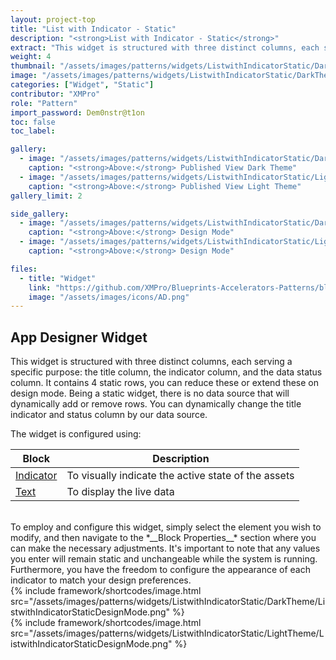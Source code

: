 ```yaml
---
layout: project-top
title: "List with Indicator - Static"
description: "<strong>List with Indicator - Static</strong>"
extract: "This widget is structured with three distinct columns, each serving a specific purpose: the title column, the indicator column, and the data status column."
weight: 4
thumbnail: "/assets/images/patterns/widgets/ListwithIndicatorStatic/DarkTheme/ListwithIndicatorStaticPublishedMode.png"
image: "/assets/images/patterns/widgets/ListwithIndicatorStatic/DarkTheme/ListwithIndicatorStaticPublishedMode.png"
categories: ["Widget", "Static"]
contributor: "XMPro"
role: "Pattern"
import_password: Dem0nstr@t1on
toc: false
toc_label: 

gallery:
  - image: "/assets/images/patterns/widgets/ListwithIndicatorStatic/DarkTheme/ListwithIndicatorStaticPublishedMode.png"
    caption: "<strong>Above:</strong> Published View Dark Theme"
  - image: "/assets/images/patterns/widgets/ListwithIndicatorStatic/LightTheme/ListwithIndicatorStaticPublishedMode.png"
    caption: "<strong>Above:</strong> Published View Light Theme"
gallery_limit: 2

side_gallery:
  - image: "/assets/images/patterns/widgets/ListwithIndicatorStatic/DarkTheme/ListwithIndicatorStaticDesignMode.png"
    caption: "<strong>Above:</strong> Design Mode"
  - image: "/assets/images/patterns/widgets/ListwithIndicatorStatic/LightTheme/ListwithIndicatorStaticDesignMode.png"
    caption: "<strong>Above:</strong> Design Mode"

files:
  - title: "Widget"
    link: "https://github.com/XMPro/Blueprints-Accelerators-Patterns/blob/master/patterns/widgets/List%20with%20Indicator%20-%20Static.xwid"
    image: "/assets/images/icons/AD.png"
---
```


## App Designer Widget
This widget is structured with three distinct columns, each serving a specific purpose: the title column, the indicator column, and the data status column. It contains 4 static rows, you can reduce these or extend these on design mode. Being a static widget, there is no data source that will dynamically add or remove rows. You can dynamically change the title indicator and status column by our data source.

The widget is configured using: 

| Block                                  | Description                                                  |
| -------------------------------------- | ------------------------------------------------------------ |
| [Indicator](https://documentation.xmpro.com/blocks-toolbox/basic/indicator) | To visually indicate the active state of the assets |
| [Text](https://documentation.xmpro.com/blocks-toolbox/basic/text) | To display the live data |

<br />
To employ and configure this widget, simply select the element you wish to modify, and then navigate to the *__Block Properties__* section where you can make the necessary adjustments. It's important to note that any values you enter will remain static and unchangeable while the system is running. Furthermore, you have the freedom to configure the appearance of each indicator to match your design preferences.
<div class="inline_image">{% include framework/shortcodes/image.html src="/assets/images/patterns/widgets/ListwithIndicatorStatic/DarkTheme/ListwithIndicatorStaticDesignMode.png" %}</div>
<div class="inline_image">{% include framework/shortcodes/image.html src="/assets/images/patterns/widgets/ListwithIndicatorStatic/LightTheme/ListwithIndicatorStaticDesignMode.png" %}</div>